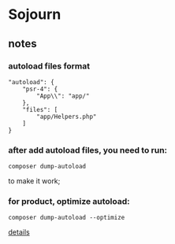 # Sojourn
## notes
### autoload files format
```
"autoload": {
    "psr-4": {
        "App\\": "app/"
    },
    "files": [
        "app/Helpers.php"
    ]
}
```
### after add autoload files, you need to run:
```
composer dump-autoload
```
to make it work;

### for product, optimize autoload:
```
composer dump-autoload --optimize
```
[details](https://segmentfault.com/a/1190000000355928)